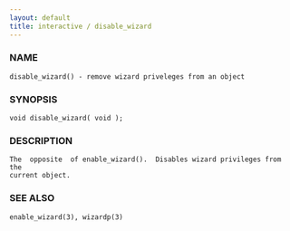 ```yaml
---
layout: default
title: interactive / disable_wizard
---
```


### NAME

    disable_wizard() - remove wizard priveleges from an object


### SYNOPSIS

    void disable_wizard( void );


### DESCRIPTION

    The  opposite  of enable_wizard().  Disables wizard privileges from the
    current object.


### SEE ALSO

    enable_wizard(3), wizardp(3)
